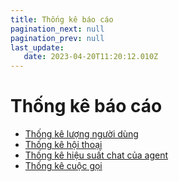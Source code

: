```yaml
---
title: Thống kê báo cáo
pagination_next: null
pagination_prev: null
last_update:
   date: 2023-04-20T11:20:12.010Z
---
```

# Thống kê báo cáo
* [Thống kê lượng người dùng](/80-thong-ke-bao-cao/6.1-thong-ke-luong-nguoi-dung.md)
* [Thống kê hội thoại](/80-thong-ke-bao-cao/6.2-thong-ke-hoi-thoai.md)
* [Thống kê hiệu suất chat của agent](/80-thong-ke-bao-cao/6.4-thong-ke-hieu-suat-chat-cua-agent.md)
* [Thống kê cuộc gọi](/80-thong-ke-bao-cao/6.3.-thong-ke-cuoc-goi.md)